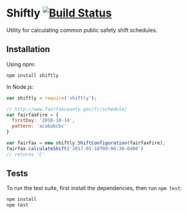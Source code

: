 # Shiftly [![Build Status](https://travis-ci.org/StatEngine/shiftly.svg?branch=master)](https://travis-ci.org/StatEngine/shiftly)
Utility for calculating common public safety shift schedules.

## Installation

Using npm:
```
npm install shiftly
```

In Node.js:
```javascript
var shiftly = require('shiftly');

// http://www.fairfaxcounty.gov/fr/schedule/
var fairfaxFire = {
  firstDay: '2016-10-14',
  pattern: 'acababcbc'
}

var fairfax = new shiftly.ShiftConfiguration(fairfaxFire);
fairfax.calculateShift('2017-01-18T09:00:30-0400')
// returns 'C'
```

## Tests
To run the test suite, first install the dependencies, then run `npm test`:

```bash
npm install
npm test
```
